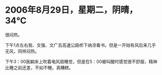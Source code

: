 # 2006年8月29日，星期二，阴晴，34℃

很闷热。

下午1点左右我、文强、文广去高速公路桥下纳凉看书。但是一开始有风后来几乎无风，同样闷热。

下午3：00我躺床上吹着电风扇睡觉，但是在5：00被叫醒时感觉很不舒服，精神比睡之前还差，不如不睡。真糟糕。